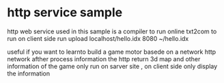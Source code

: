 # http service sample


http 
web service 
used in this sample is a compiler to run online txt2com
to run on client side run upload localhost/hello.idx
 8080 ~/hello.idx


useful if you want to learnto build a game motor basede
on a network http network afther process information
the http return 3d map and other information of the game
only run on sarver site , on client side only 
display the information








